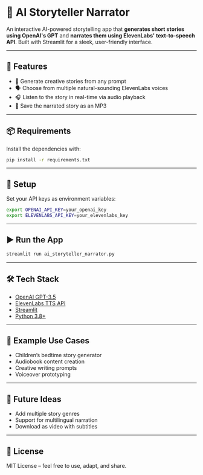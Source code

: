 # 📖 AI Storyteller Narrator

An interactive AI-powered storytelling app that **generates short stories using OpenAI's GPT** and **narrates them using ElevenLabs' text-to-speech API**. Built with Streamlit for a sleek, user-friendly interface.

---

## 🚀 Features

- 🔮 Generate creative stories from any prompt
- 🗣️ Choose from multiple natural-sounding ElevenLabs voices
- 🎧 Listen to the story in real-time via audio playback
- 💾 Save the narrated story as an MP3

---

## 📦 Requirements

Install the dependencies with:

```bash
pip install -r requirements.txt
````

---

## 🔑 Setup

Set your API keys as environment variables:

```bash
export OPENAI_API_KEY=your_openai_key
export ELEVENLABS_API_KEY=your_elevenlabs_key
```

---

## ▶️ Run the App

```bash
streamlit run ai_storyteller_narrator.py
```

---

## 🛠️ Tech Stack

* [OpenAI GPT-3.5](https://platform.openai.com/)
* [ElevenLabs TTS API](https://www.elevenlabs.io/)
* [Streamlit](https://streamlit.io/)
* [Python 3.8+](https://www.python.org/)

---

## 📌 Example Use Cases

* Children’s bedtime story generator
* Audiobook content creation
* Creative writing prompts
* Voiceover prototyping

---

## 🧠 Future Ideas

* Add multiple story genres
* Support for multilingual narration
* Download as video with subtitles

---

## 📃 License

MIT License – feel free to use, adapt, and share.
